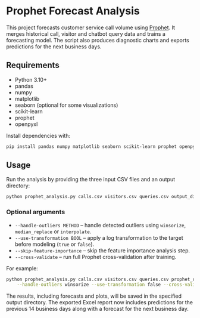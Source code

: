 # Prophet Forecast Analysis

This project forecasts customer service call volume using [Prophet](https://github.com/facebook/prophet). It merges historical call, visitor and chatbot query data and trains a forecasting model. The script also produces diagnostic charts and exports predictions for the next business days.

## Requirements

- Python 3.10+
- pandas
- numpy
- matplotlib
- seaborn (optional for some visualizations)
- scikit-learn
- prophet
- openpyxl

Install dependencies with:

```bash
pip install pandas numpy matplotlib seaborn scikit-learn prophet openpyxl
```

## Usage

Run the analysis by providing the three input CSV files and an output directory:

```bash
python prophet_analysis.py calls.csv visitors.csv queries.csv output_dir
```

### Optional arguments

- `--handle-outliers METHOD` – handle detected outliers using `winsorize`, `median_replace` or `interpolate`.
- `--use-transformation BOOL` – apply a log transformation to the target before modeling (`true` or `false`).
- `--skip-feature-importance` – skip the feature importance analysis step.
- `--cross-validate` – run full Prophet cross-validation after training.

For example:

```bash
python prophet_analysis.py calls.csv visitors.csv queries.csv prophet_results \
    --handle-outliers winsorize --use-transformation false --cross-validate
```

The results, including forecasts and plots, will be saved in the specified output directory.
The exported Excel report now includes predictions for the previous 14 business days
along with a forecast for the next business day.
